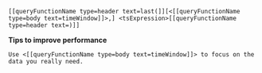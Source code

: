 ```
[[queryFunctionName type=header text=last(]][<[[queryFunctionName type=body text=timeWindow]]>,] <tsExpression>[[queryFunctionName type=header text=)]]
```

**Tips to improve performance**

```
Use <[[queryFunctionName type=body text=timeWindow]]> to focus on the data you really need.
```
